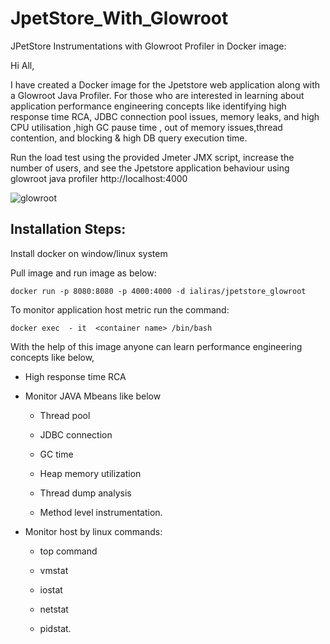 # JpetStore_With_Glowroot

JPetStore Instrumentations with Glowroot Profiler in Docker image: 

Hi All, 

I have created a Docker image for the Jpetstore web application along with a Glowroot Java Profiler. For those who are interested in learning about application performance engineering concepts like identifying high response time RCA, JDBC connection pool issues, memory leaks, and high CPU utilisation ,high GC pause time , out of memory issues,thread contention, and blocking & high DB query execution time.

Run the load test using the provided Jmeter JMX script, increase the number of users, and see the Jpetstore application behaviour using glowroot java profiler http://localhost:4000 



 ![glowroot](https://user-images.githubusercontent.com/10634825/194889809-d6afb8b2-1117-4ea8-b5a0-fb86b52901a4.png)


## Installation Steps: 

Install docker on window/linux system 

Pull image and run image as below: 

`docker run -p 8080:8080 -p 4000:4000 -d ialiras/jpetstore_glowroot`

To monitor application host metric run the command: 

`docker exec  - it  <container name> /bin/bash` 

With the help of this image anyone can learn performance engineering concepts like below, 

- High response time RCA 

- Monitor JAVA Mbeans like below 

  - Thread pool  

  - JDBC connection  

  - GC time  

  - Heap memory  utilization 

  - Thread dump analysis  

  - Method level instrumentation. 

- Monitor host by linux commands: 

  - top command  

  - vmstat  

  - iostat 

  - netstat  

  - pidstat. 

 

 

 
